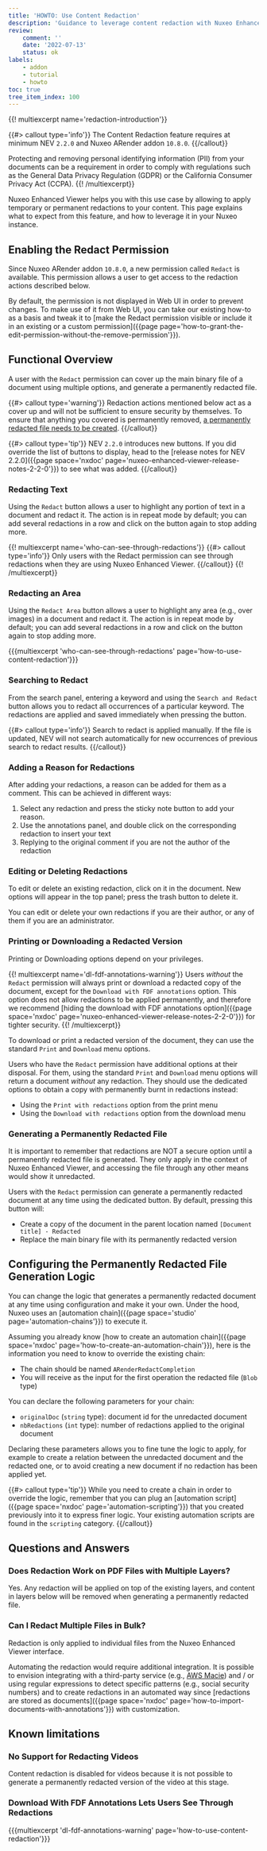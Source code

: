 ```yaml
---
title: 'HOWTO: Use Content Redaction'
description: 'Guidance to leverage content redaction with Nuxeo Enhanced Viewer'
review:
    comment: ''
    date: '2022-07-13'
    status: ok
labels:
    - addon
    - tutorial
    - howto
toc: true
tree_item_index: 100
---
```


{{! multiexcerpt name='redaction-introduction'}}

{{#> callout type='info'}}
The Content Redaction feature requires at minimum NEV `2.2.0` and Nuxeo ARender addon `10.8.0`.
{{/callout}}

Protecting and removing personal identifying information (PII) from your documents can be a requirement in order to comply with regulations such as the General Data Privacy Regulation (GDPR) or the California Consumer Privacy Act (CCPA).
{{! /multiexcerpt}}

Nuxeo Enhanced Viewer helps you with this use case by allowing to apply temporary or permanent redactions to your content. This page explains what to expect from this feature, and how to leverage it in your Nuxeo instance.

## Enabling the Redact Permission

Since Nuxeo ARender addon `10.8.0`, a new permission called `Redact` is available. This permission allows a user to get access to the redaction actions described below.

By default, the permission is not displayed in Web UI in order to prevent changes. To make use of it from Web UI, you can take our existing how-to as a basis and tweak it to [make the Redact permission visible or include it in an existing or a custom permission]({{page page='how-to-grant-the-edit-permission-without-the-remove-permission'}}).

## Functional Overview

A user with the `Redact` permission can cover up the main binary file of a document using multiple options, and generate a permanently redacted file.

{{#> callout type='warning'}}
Redaction actions mentioned below act as a cover up and will not be sufficient to ensure security by themselves. To ensure that anything you covered is permanently removed, <a href="#generating-a-permanently-redacted-file">a permanently redacted file needs to be created</a>.
{{/callout}}

{{#> callout type='tip'}}
NEV `2.2.0` introduces new buttons. If you did override the list of buttons to display, head to the [release notes for NEV 2.2.0]({{page space='nxdoc' page='nuxeo-enhanced-viewer-release-notes-2-2-0'}}) to see what was added.
{{/callout}}

### Redacting Text

Using the `Redact` button allows a user to highlight any portion of text in a document and redact it. The action is in repeat mode by default; you can add several redactions in a row and click on the button again to stop adding more.

{{! multiexcerpt name='who-can-see-through-redactions'}}
{{#> callout type='info'}}
Only users with the Redact permission can see through redactions when they are using Nuxeo Enhanced Viewer.
{{/callout}}
{{! /multiexcerpt}}

### Redacting an Area

Using the `Redact Area` button allows a user to highlight any area (e.g., over images) in a document and redact it. The action is in repeat mode by default; you can add several redactions in a row and click on the button again to stop adding more.

{{{multiexcerpt 'who-can-see-through-redactions' page='how-to-use-content-redaction'}}}

### Searching to Redact

From the search panel, entering a keyword and using the `Search and Redact` button allows you to redact all occurrences of a particular keyword. The redactions are applied and saved immediately when pressing the button.

{{#> callout type='info'}}
Search to redact is applied manually. If the file is updated, NEV will not search automatically for new occurrences of previous search to redact results.
{{/callout}}

### Adding a Reason for Redactions

After adding your redactions, a reason can be added for them as a comment. This can be achieved in different ways:

1. Select any redaction and press the sticky note button to add your reason.
1. Use the annotations panel, and double click on the corresponding redaction to insert your text
1. Replying to the original comment if you are not the author of the redaction

### Editing or Deleting Redactions

To edit or delete an existing redaction, click on it in the document. New options will appear in the top panel; press the trash button to delete it.

You can edit or delete your own redactions if you are their author, or any of them if you are an administrator.

### Printing or Downloading a Redacted Version

Printing or Downloading options depend on your privileges.

{{! multiexcerpt name='dl-fdf-annotations-warning'}}
Users _without_ the `Redact` permission will always print or download a redacted copy of the document, except for the `Download with FDF annotations` option. This option does not allow redactions to be applied permanently, and therefore we recommend [hiding the download with FDF annotations option]({{page space='nxdoc' page='nuxeo-enhanced-viewer-release-notes-2-2-0'}}) for tighter security.
{{! /multiexcerpt}}

To download or print a redacted version of the document, they can use the standard `Print` and `Download` menu options.

Users who have the `Redact` permission have additional options at their disposal. For them, using the standard `Print` and `Download` menu options will return a document _without_ any redaction. They should use the dedicated options to obtain a copy with permanently burnt in redactions instead:

- Using the `Print with redactions` option from the print menu
- Using the `Download with redactions` option from the download menu

### Generating a Permanently Redacted File

It is important to remember that redactions are NOT a secure option until a permanently redacted file is generated. They only apply in the context of Nuxeo Enhanced Viewer, and accessing the file through any other means would show it unredacted.

Users with the `Redact` permission can generate a permanently redacted document at any time using the dedicated button. By default, pressing this button will:
- Create a copy of the document in the parent location named `[Document title] - Redacted`
- Replace the main binary file with its permanently redacted version

## Configuring the Permanently Redacted File Generation Logic

You can change the logic that generates a permanently redacted document at any time using configuration and make it your own. Under the hood, Nuxeo uses an [automation chain]({{page space='studio' page='automation-chains'}}) to execute it.

Assuming you already know [how to create an automation chain]({{page space='nxdoc' page='how-to-create-an-automation-chain'}}), here is the information you need to know to override the existing chain:

- The chain should be named `ARenderRedactCompletion`
- You will receive as the input for the first operation the redacted file (`Blob` type)

You can declare the following parameters for your chain:
- `originalDoc` (`string` type): document id for the unredacted document
- `nbRedactions` (`int` type): number of redactions applied to the original document

Declaring these parameters allows you to fine tune the logic to apply, for example to create a relation between the unredacted document and the redacted one, or to avoid creating a new document if no redaction has been applied yet.

{{#> callout type='tip'}}
While you need to create a chain in order to override the logic, remember that you can plug an [automation script]({{page space='nxdoc' page='automation-scripting'}}) that you created previously into it to express finer logic. Your existing automation scripts are found in the `scripting` category.
{{/callout}}

## Questions and Answers

### Does Redaction Work on PDF Files with Multiple Layers?

Yes. Any redaction will be applied on top of the existing layers, and content in layers below will be removed when generating a permanently redacted file.

### Can I Redact Multiple Files in Bulk?

Redaction is only applied to individual files from the Nuxeo Enhanced Viewer interface.

Automating the redaction would require additional integration. It is possible to envision integrating with a third-party service (e.g., [AWS Macie](https://docs.aws.amazon.com/macie/latest/user/what-is-macie.html)) and / or using regular expressions to detect specific patterns (e.g., social security numbers) and to create redactions in an automated way since [redactions are stored as documents]({{page space='nxdoc' page='how-to-import-documents-with-annotations'}}) with customization.

## Known limitations

### No Support for Redacting Videos
Content redaction is disabled for videos because it is not possible to generate a permanently redacted version of the video at this stage.

### Download With FDF Annotations Lets Users See Through Redactions

{{{multiexcerpt 'dl-fdf-annotations-warning' page='how-to-use-content-redaction'}}}
